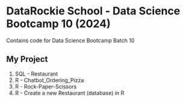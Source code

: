 # DataRockie School - Data Science Bootcamp 10 (2024)
Contains code for Data Science Bootcamp Batch 10

## My Project
1. SQL - Restaurant
2. R - Chatbot_Ordering_Pizza
3. R - Rock-Paper-Scissors
4. R - Create a new Restaurant (database) in R
   
